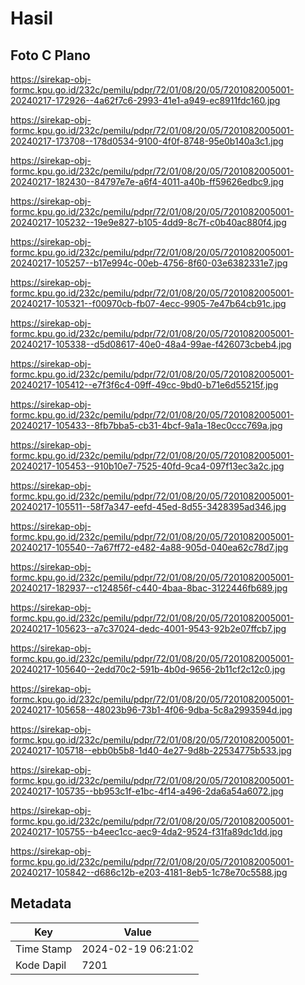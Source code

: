 # Hasil

## Foto C Plano

https://sirekap-obj-formc.kpu.go.id/232c/pemilu/pdpr/72/01/08/20/05/7201082005001-20240217-172926--4a62f7c6-2993-41e1-a949-ec8911fdc160.jpg

https://sirekap-obj-formc.kpu.go.id/232c/pemilu/pdpr/72/01/08/20/05/7201082005001-20240217-173708--178d0534-9100-4f0f-8748-95e0b140a3c1.jpg

https://sirekap-obj-formc.kpu.go.id/232c/pemilu/pdpr/72/01/08/20/05/7201082005001-20240217-182430--84797e7e-a6f4-4011-a40b-ff59626edbc9.jpg

https://sirekap-obj-formc.kpu.go.id/232c/pemilu/pdpr/72/01/08/20/05/7201082005001-20240217-105232--19e9e827-b105-4dd9-8c7f-c0b40ac880f4.jpg

https://sirekap-obj-formc.kpu.go.id/232c/pemilu/pdpr/72/01/08/20/05/7201082005001-20240217-105257--b17e994c-00eb-4756-8f60-03e6382331e7.jpg

https://sirekap-obj-formc.kpu.go.id/232c/pemilu/pdpr/72/01/08/20/05/7201082005001-20240217-105321--f00970cb-fb07-4ecc-9905-7e47b64cb91c.jpg

https://sirekap-obj-formc.kpu.go.id/232c/pemilu/pdpr/72/01/08/20/05/7201082005001-20240217-105338--d5d08617-40e0-48a4-99ae-f426073cbeb4.jpg

https://sirekap-obj-formc.kpu.go.id/232c/pemilu/pdpr/72/01/08/20/05/7201082005001-20240217-105412--e7f3f6c4-09ff-49cc-9bd0-b71e6d55215f.jpg

https://sirekap-obj-formc.kpu.go.id/232c/pemilu/pdpr/72/01/08/20/05/7201082005001-20240217-105433--8fb7bba5-cb31-4bcf-9a1a-18ec0ccc769a.jpg

https://sirekap-obj-formc.kpu.go.id/232c/pemilu/pdpr/72/01/08/20/05/7201082005001-20240217-105453--910b10e7-7525-40fd-9ca4-097f13ec3a2c.jpg

https://sirekap-obj-formc.kpu.go.id/232c/pemilu/pdpr/72/01/08/20/05/7201082005001-20240217-105511--58f7a347-eefd-45ed-8d55-3428395ad346.jpg

https://sirekap-obj-formc.kpu.go.id/232c/pemilu/pdpr/72/01/08/20/05/7201082005001-20240217-105540--7a67ff72-e482-4a88-905d-040ea62c78d7.jpg

https://sirekap-obj-formc.kpu.go.id/232c/pemilu/pdpr/72/01/08/20/05/7201082005001-20240217-182937--c124856f-c440-4baa-8bac-3122446fb689.jpg

https://sirekap-obj-formc.kpu.go.id/232c/pemilu/pdpr/72/01/08/20/05/7201082005001-20240217-105623--a7c37024-dedc-4001-9543-92b2e07ffcb7.jpg

https://sirekap-obj-formc.kpu.go.id/232c/pemilu/pdpr/72/01/08/20/05/7201082005001-20240217-105640--2edd70c2-591b-4b0d-9656-2b11cf2c12c0.jpg

https://sirekap-obj-formc.kpu.go.id/232c/pemilu/pdpr/72/01/08/20/05/7201082005001-20240217-105658--48023b96-73b1-4f06-9dba-5c8a2993594d.jpg

https://sirekap-obj-formc.kpu.go.id/232c/pemilu/pdpr/72/01/08/20/05/7201082005001-20240217-105718--ebb0b5b8-1d40-4e27-9d8b-22534775b533.jpg

https://sirekap-obj-formc.kpu.go.id/232c/pemilu/pdpr/72/01/08/20/05/7201082005001-20240217-105735--bb953c1f-e1bc-4f14-a496-2da6a54a6072.jpg

https://sirekap-obj-formc.kpu.go.id/232c/pemilu/pdpr/72/01/08/20/05/7201082005001-20240217-105755--b4eec1cc-aec9-4da2-9524-f31fa89dc1dd.jpg

https://sirekap-obj-formc.kpu.go.id/232c/pemilu/pdpr/72/01/08/20/05/7201082005001-20240217-105842--d686c12b-e203-4181-8eb5-1c78e70c5588.jpg


## Metadata

| Key        | Value               |
| ---------- | ------------------- |
| Time Stamp | 2024-02-19 06:21:02 |
| Kode Dapil | 7201                |



